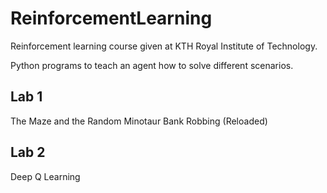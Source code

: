 # ReinforcementLearning
Reinforcement learning course given at KTH Royal Institute of Technology.

Python programs to teach an agent how to solve different scenarios.

## Lab 1
The Maze and the Random Minotaur
Bank Robbing (Reloaded)

## Lab 2
Deep Q Learning

